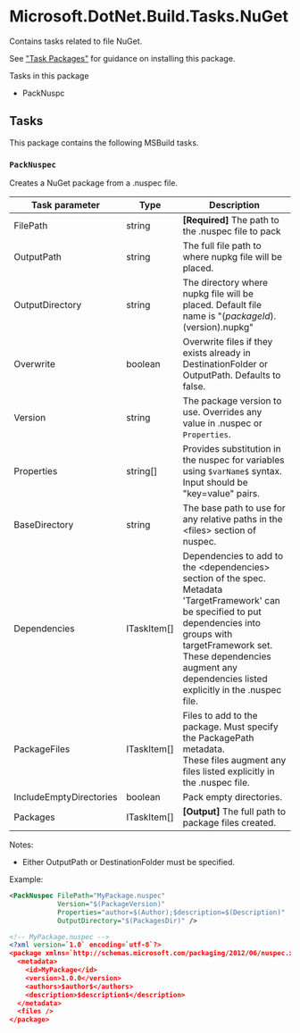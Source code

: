 Microsoft.DotNet.Build.Tasks.NuGet
==================================

Contains tasks related to file NuGet.

See ["Task Packages"](../../Documentation/TaskPackages.md#usage) for guidance on installing this package.

Tasks in this package

 - PackNuspc

## Tasks

This package contains the following MSBuild tasks.

### `PackNuspec`

Creates a NuGet package from a .nuspec file.

Task parameter           | Type        | Description
-------------------------|-------------|--------------------------------------------------------------------------------
FilePath                 | string      | **[Required]** The path to the .nuspec file to pack
OutputPath               | string      | The full file path to where nupkg file will be placed.
OutputDirectory          | string      | The directory where nupkg file will be placed. Default file name is "$(packageId).$(version).nupkg"
Overwrite                | boolean     | Overwrite files if they exists already in DestinationFolder or OutputPath. Defaults to false.
Version                  | string      | The package version to use. Overrides any value in .nuspec or `Properties`.
Properties               | string[]    | Provides substitution in the nuspec for variables using `$varName$` syntax. Input should be "key=value" pairs.
BaseDirectory            | string      | The base path to use for any relative paths in the &lt;files&gt; section of nuspec.
Dependencies             | ITaskItem[] | Dependencies to add to the &lt;dependencies&gt; section of the spec. <br> Metadata 'TargetFramework' can be specified to put dependencies into groups with targetFramework set.<br> These dependencies augment any dependencies listed explicitly in the .nuspec file.
PackageFiles             | ITaskItem[] | Files to add to the package. Must specify the PackagePath metadata. <br> These files augment any files listed explicitly in the .nuspec file.
IncludeEmptyDirectories  | boolean     | Pack empty directories.
Packages                 | ITaskItem[] | **[Output]** The full path to package files created.


Notes:
 - Either OutputPath or DestinationFolder must be specified.

Example:
```xml
<PackNuspec FilePath="MyPackage.nuspec" 
            Version="$(PackageVersion)"
            Properties="author=$(Author);$description=$(Description)"
            OutputDirectory="$(PackagesDir)" />
```

```xml
<!-- MyPackage.nuspec -->
<?xml version=`1.0` encoding=`utf-8`?>
<package xmlns=`http://schemas.microsoft.com/packaging/2012/06/nuspec.xsd`>
  <metadata>
    <id>MyPackage</id>
    <version>1.0.0</version>
    <authors>$author$</authors>
    <description>$description$</description>
  </metadata>
  <files />
</package>
```
